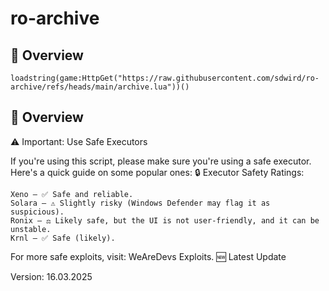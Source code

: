 # ro-archive

## 📜 Overview

```
loadstring(game:HttpGet("https://raw.githubusercontent.com/sdwird/ro-archive/refs/heads/main/archive.lua"))()
```
## 📜 Overview
⚠️ Important: Use Safe Executors

If you're using this script, please make sure you're using a safe executor. Here's a quick guide on some popular ones:
🔒 Executor Safety Ratings:

    Xeno – ✅ Safe and reliable.
    Solara – ⚠️ Slightly risky (Windows Defender may flag it as suspicious).
    Ronix – ⚖️ Likely safe, but the UI is not user-friendly, and it can be unstable.
    Krnl – ✅ Safe (likely).

For more safe exploits, visit: WeAreDevs Exploits.
🆕 Latest Update

Version: 16.03.2025
